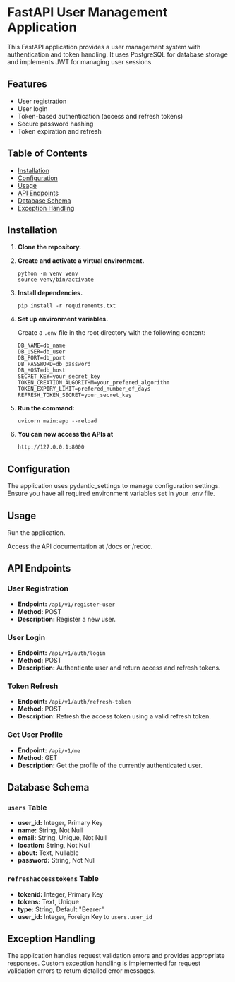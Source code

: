 # FastAPI User Management Application

This FastAPI application provides a user management system with authentication and token handling. It uses PostgreSQL for database storage and implements JWT for managing user sessions.

## Features

- User registration
- User login
- Token-based authentication (access and refresh tokens)
- Secure password hashing
- Token expiration and refresh

## Table of Contents

- [Installation](#installation)
- [Configuration](#configuration)
- [Usage](#usage)
- [API Endpoints](#api-endpoints)
- [Database Schema](#database-schema)
- [Exception Handling](#exception-handling)

## Installation

1. **Clone the repository.**

2. **Create and activate a virtual environment.**
    ```
   python -m venv venv
   source venv/bin/activate

3. **Install dependencies.**
    ```
   pip install -r requirements.txt 

4. **Set up environment variables.**

   Create a `.env` file in the root directory with the following content:

   ```env
   DB_NAME=db_name
   DB_USER=db_user
   DB_PORT=db_port
   DB_PASSWORD=db_password
   DB_HOST=db_host
   SECRET_KEY=your_secret_key
   TOKEN_CREATION_ALGORITHM=your_prefered_algorithm
   TOKEN_EXPIRY_LIMIT=prefered_number_of_days
   REFRESH_TOKEN_SECRET=your_secret_key

5. **Run the command:**
    ```
   uvicorn main:app --reload
6. **You can now access the APIs at**
   ```
   http://127.0.0.1:8000
   
## Configuration
The application uses pydantic_settings to manage configuration settings. Ensure you have all required environment variables set in your .env file.

## Usage
Run the application.

Access the API documentation at /docs or /redoc.

## API Endpoints

### User Registration

- **Endpoint:** `/api/v1/register-user`
- **Method:** POST
- **Description:** Register a new user.

### User Login

- **Endpoint:** `/api/v1/auth/login`
- **Method:** POST
- **Description:** Authenticate user and return access and refresh tokens.

### Token Refresh

- **Endpoint:** `/api/v1/auth/refresh-token`
- **Method:** POST
- **Description:** Refresh the access token using a valid refresh token.

### Get User Profile

- **Endpoint:** `/api/v1/me`
- **Method:** GET
- **Description:** Get the profile of the currently authenticated user.

## Database Schema

### `users` Table

- **user_id:** Integer, Primary Key
- **name:** String, Not Null
- **email:** String, Unique, Not Null
- **location:** String, Not Null
- **about:** Text, Nullable
- **password:** String, Not Null

### `refreshaccesstokens` Table

- **tokenid:** Integer, Primary Key
- **tokens:** Text, Unique
- **type:** String, Default "Bearer"
- **user_id:** Integer, Foreign Key to `users.user_id`

## Exception Handling
The application handles request validation errors and provides appropriate responses. Custom exception handling is implemented for request validation errors to return detailed error messages.
